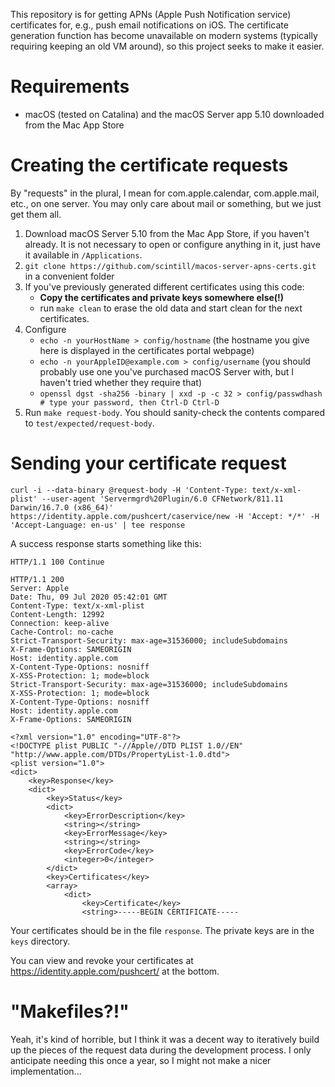This repository is for getting APNs (Apple Push Notification service) certificates for, e.g., push email notifications on iOS. The certificate generation function has become unavailable on modern systems (typically requiring keeping an old VM around), so this project seeks to make it easier.

# Requirements

* macOS (tested on Catalina) and the macOS Server app 5.10 downloaded from the Mac App Store

# Creating the certificate requests

By "requests" in the plural, I mean for com.apple.calendar, com.apple.mail, etc., on one server. You may only care about mail or something, but we just get them all.

1. Download macOS Server 5.10 from the Mac App Store, if you haven't already. It is not necessary to open or configure anything in it, just have it available in `/Applications`.
1. `git clone https://github.com/scintill/macos-server-apns-certs.git` in a convenient folder
1. If you've previously generated different certificates using this code:
	* **Copy the certificates and private keys somewhere else(!)**
	* run `make clean` to erase the old data and start clean for the next certificates.
1. Configure
	* `echo -n yourHostName > config/hostname` (the hostname you give here is displayed in the certificates portal webpage)
	* `echo -n yourAppleID@example.com > config/username` (you should probably use one you've purchased macOS Server with, but I haven't tried whether they require that)
	* `openssl dgst -sha256 -binary | xxd -p -c 32 > config/passwdhash # type your password, then Ctrl-D Ctrl-D`
1. Run `make request-body`. You should sanity-check the contents compared to `test/expected/request-body`.

# Sending your certificate request

```
curl -i --data-binary @request-body -H 'Content-Type: text/x-xml-plist' --user-agent 'Servermgrd%20Plugin/6.0 CFNetwork/811.11 Darwin/16.7.0 (x86_64)' https://identity.apple.com/pushcert/caservice/new -H 'Accept: */*' -H 'Accept-Language: en-us' | tee response
```

A success response starts something like this:

```
HTTP/1.1 100 Continue

HTTP/1.1 200 
Server: Apple
Date: Thu, 09 Jul 2020 05:42:01 GMT
Content-Type: text/x-xml-plist
Content-Length: 12992
Connection: keep-alive
Cache-Control: no-cache
Strict-Transport-Security: max-age=31536000; includeSubdomains
X-Frame-Options: SAMEORIGIN
Host: identity.apple.com
X-Content-Type-Options: nosniff
X-XSS-Protection: 1; mode=block
Strict-Transport-Security: max-age=31536000; includeSubdomains
X-XSS-Protection: 1; mode=block
X-Content-Type-Options: nosniff
Host: identity.apple.com
X-Frame-Options: SAMEORIGIN

<?xml version="1.0" encoding="UTF-8"?>
<!DOCTYPE plist PUBLIC "-//Apple//DTD PLIST 1.0//EN" "http://www.apple.com/DTDs/PropertyList-1.0.dtd">
<plist version="1.0">
<dict>
    <key>Response</key>
    <dict>
        <key>Status</key>
        <dict>
            <key>ErrorDescription</key>
            <string></string>
            <key>ErrorMessage</key>
            <string></string>
            <key>ErrorCode</key>
            <integer>0</integer>
        </dict>
        <key>Certificates</key>
        <array>
            <dict>
                <key>Certificate</key>
                <string>-----BEGIN CERTIFICATE-----
```

Your certificates should be in the file `response`. The private keys are in the `keys` directory.

You can view and revoke your certificates at https://identity.apple.com/pushcert/ at the bottom.

# "Makefiles?!"

Yeah, it's kind of horrible, but I think it was a decent way to iteratively build up the pieces of the request data during the development process. I only anticipate needing this once a year, so I might not make a nicer implementation...
